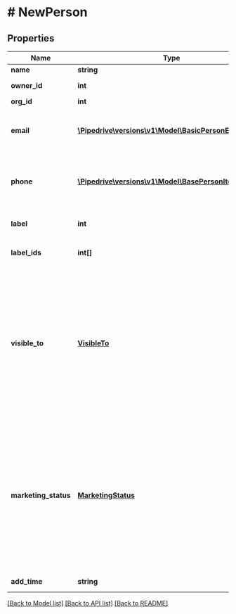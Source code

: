 # # NewPerson

## Properties

Name | Type | Description | Notes
------------ | ------------- | ------------- | -------------
**name** | **string** | The name of the person |
**owner_id** | **int** | The ID of the user who will be marked as the owner of this person. When omitted, the authorized user ID will be used. | [optional]
**org_id** | **int** | The ID of the organization this person will belong to | [optional]
**email** | [**\Pipedrive\versions\v1\Model\BasicPersonEmail[]**](BasicPersonEmail.md) | An email address as a string or an array of email objects related to the person. The structure of the array is as follows: &#x60;[{ \&quot;value\&quot;: \&quot;mail@example.com\&quot;, \&quot;primary\&quot;: \&quot;true\&quot;, \&quot;label\&quot;: \&quot;main\&quot; }]&#x60;. Please note that only &#x60;value&#x60; is required. | [optional]
**phone** | [**\Pipedrive\versions\v1\Model\BasePersonItemPhone[]**](BasePersonItemPhone.md) | A phone number supplied as a string or an array of phone objects related to the person. The structure of the array is as follows: &#x60;[{ \&quot;value\&quot;: \&quot;12345\&quot;, \&quot;primary\&quot;: \&quot;true\&quot;, \&quot;label\&quot;: \&quot;mobile\&quot; }]&#x60;. Please note that only &#x60;value&#x60; is required. | [optional]
**label** | **int** | The label assigned to the person. When the &#x60;label&#x60; field is updated, the &#x60;label_ids&#x60; field value will be overwritten by the &#x60;label&#x60; field value. | [optional]
**label_ids** | **int[]** | The IDs of labels assigned to the person. When the &#x60;label_ids&#x60; field is updated, the &#x60;label&#x60; field value will be set to the first value of the &#x60;label_ids&#x60; field. | [optional]
**visible_to** | [**VisibleTo**](VisibleTo.md) | The visibility of the person. If omitted, the visibility will be set to the default visibility setting of this item type for the authorized user. Read more about visibility groups &lt;a href&#x3D;\&quot;https://support.pipedrive.com/en/article/visibility-groups\&quot; target&#x3D;\&quot;_blank\&quot; rel&#x3D;\&quot;noopener noreferrer\&quot;&gt;here&lt;/a&gt;.&lt;h4&gt;Essential / Advanced plan&lt;/h4&gt;&lt;table&gt;&lt;tr&gt;&lt;th style&#x3D;\&quot;width:40px\&quot;&gt;Value&lt;/th&gt;&lt;th&gt;Description&lt;/th&gt;&lt;/tr&gt;&lt;tr&gt;&lt;td&gt;&#x60;1&#x60;&lt;/td&gt;&lt;td&gt;Owner &amp;amp; followers&lt;/td&gt;&lt;tr&gt;&lt;td&gt;&#x60;3&#x60;&lt;/td&gt;&lt;td&gt;Entire company&lt;/td&gt;&lt;/tr&gt;&lt;/table&gt;&lt;h4&gt;Professional / Enterprise plan&lt;/h4&gt;&lt;table&gt;&lt;tr&gt;&lt;th style&#x3D;\&quot;width:40px\&quot;&gt;Value&lt;/th&gt;&lt;th&gt;Description&lt;/th&gt;&lt;/tr&gt;&lt;tr&gt;&lt;td&gt;&#x60;1&#x60;&lt;/td&gt;&lt;td&gt;Owner only&lt;/td&gt;&lt;tr&gt;&lt;td&gt;&#x60;3&#x60;&lt;/td&gt;&lt;td&gt;Owner&#39;s visibility group&lt;/td&gt;&lt;/tr&gt;&lt;tr&gt;&lt;td&gt;&#x60;5&#x60;&lt;/td&gt;&lt;td&gt;Owner&#39;s visibility group and sub-groups&lt;/td&gt;&lt;/tr&gt;&lt;tr&gt;&lt;td&gt;&#x60;7&#x60;&lt;/td&gt;&lt;td&gt;Entire company&lt;/td&gt;&lt;/tr&gt;&lt;/table&gt; | [optional]
**marketing_status** | [**MarketingStatus**](MarketingStatus.md) | If the person does not have a valid email address, then the marketing status is **not set** and &#x60;no_consent&#x60; is returned for the &#x60;marketing_status&#x60; value when the new person is created. If the change is forbidden, the status will remain unchanged for every call that tries to modify the marketing status. Please be aware that it is only allowed **once** to change the marketing status from an old status to a new one.&lt;table&gt;&lt;tr&gt;&lt;th&gt;Value&lt;/th&gt;&lt;th&gt;Description&lt;/th&gt;&lt;/tr&gt;&lt;tr&gt;&lt;td&gt;&#x60;no_consent&#x60;&lt;/td&gt;&lt;td&gt;The customer has not given consent to receive any marketing communications&lt;/td&gt;&lt;/tr&gt;&lt;tr&gt;&lt;td&gt;&#x60;unsubscribed&#x60;&lt;/td&gt;&lt;td&gt;The customers have unsubscribed from ALL marketing communications&lt;/td&gt;&lt;/tr&gt;&lt;tr&gt;&lt;td&gt;&#x60;subscribed&#x60;&lt;/td&gt;&lt;td&gt;The customers are subscribed and are counted towards marketing caps&lt;/td&gt;&lt;/tr&gt;&lt;tr&gt;&lt;td&gt;&#x60;archived&#x60;&lt;/td&gt;&lt;td&gt;The customers with &#x60;subscribed&#x60; status can be moved to &#x60;archived&#x60; to save consent, but they are not paid for&lt;/td&gt;&lt;/tr&gt;&lt;/table&gt; | [optional]
**add_time** | **string** | The optional creation date &amp; time of the person in UTC. Format: YYYY-MM-DD HH:MM:SS | [optional]

[[Back to Model list]](../../README.md#models) [[Back to API list]](../../README.md#endpoints) [[Back to README]](../../README.md)
